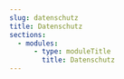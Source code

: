 ```yaml
---
slug: datenschutz
title: Datenschutz
sections:
  - modules:
      - type: moduleTitle
        title: Datenschutz
---
```

